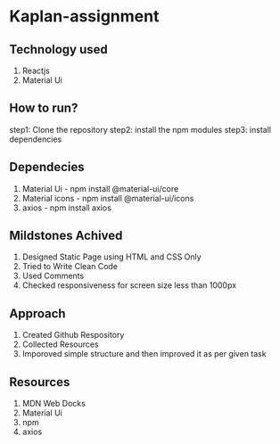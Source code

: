 # Kaplan-assignment

## Technology used

1) Reactjs
2) Material Ui

## How to run?
step1: Clone the repository
step2: install the npm modules
step3: install dependencies

## Dependecies 
1) Material Ui - npm install @material-ui/core
2) Material icons - npm install @material-ui/icons
3) axios - npm install axios

## Mildstones Achived
1) Designed Static Page using HTML and CSS Only
2) Tried to Write Clean Code
3) Used Comments
4) Checked responsiveness for screen size less than 1000px

## Approach
1) Created Github Respository
2) Collected Resources
3) Imporoved simple structure and then improved it as per given task


## Resources
 1) MDN Web Docks
 2) Material Ui
 3) npm
 4) axios

